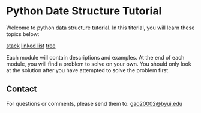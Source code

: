 # Python Date Structure Tutorial

Welcome to python data structure tutorial. In this titorial, you will learn these topics below:

[stack](stack/stack.md)
[linked list](linked_list/linked_list.md)
[tree](tree/tree.md)

Each module will contain descriptions and examples. At the end of each module, you will find a problem to solve on your own. You should only look at the solution after you have attempted to solve the problem first.

## Contact
For questions or comments, please send them to:
gao20002@byui.edu